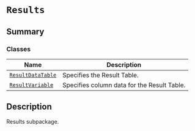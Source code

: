 

# `Results`

<a id="summary"></a>

## Summary

### Classes

| Name | Description |
|--------------------------------------------------------------------------------------------------------------------------|---------------------------------------------|
| [`ResultDataTable`](ResultDataTable.md#ansys.mechanical.stubs.v241.Ansys.Mechanical.DataModel.Results.ResultDataTable)   | Specifies the Result Table.                 |
| [`ResultVariable`](ResultVariable.md#ansys.mechanical.stubs.v241.Ansys.Mechanical.DataModel.Results.ResultVariable)      | Specifies column data for the Result Table. |

<a id="description"></a>

## Description

Results subpackage.

<!-- !! processed by numpydoc !! -->

